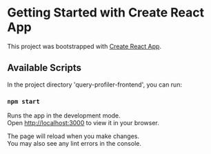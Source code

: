 # Getting Started with Create React App

This project was bootstrapped with [Create React App](https://github.com/facebook/create-react-app).

## Available Scripts

In the project directory 'query-profiler-frontend', you can run:

### `npm start`

Runs the app in the development mode.\
Open [http://localhost:3000](http://localhost:3000) to view it in your browser.

The page will reload when you make changes.\
You may also see any lint errors in the console.
